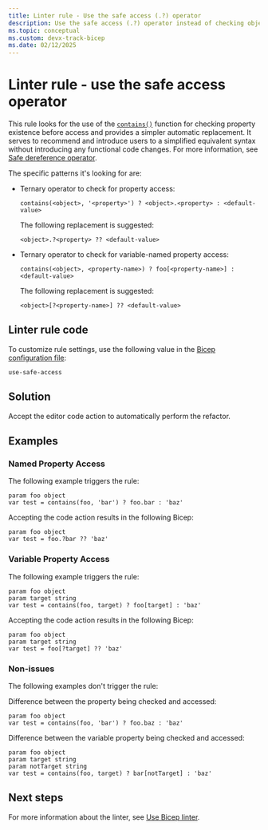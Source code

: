 ```yaml
---
title: Linter rule - Use the safe access (.?) operator
description: Use the safe access (.?) operator instead of checking object contents with the 'contains' function.
ms.topic: conceptual
ms.custom: devx-track-bicep
ms.date: 02/12/2025
---
```


# Linter rule - use the safe access operator

This rule looks for the use of the [`contains()`](./bicep-functions-object.md#contains) function for checking property existence before access and provides a simpler automatic replacement. It serves to recommend and introduce users to a simplified equivalent syntax without introducing any functional code changes. For more information, see [Safe dereference operator](./operator-safe-dereference.md).

The specific patterns it's looking for are:

- Ternary operator to check for property access:

    ```bicep
    contains(<object>, '<property>') ? <object>.<property> : <default-value>
    ```

    The following replacement is suggested:

    ```bicep
    <object>.?<property> ?? <default-value>
    ```

- Ternary operator to check for variable-named property access:

    ```bicep
    contains(<object>, <property-name>) ? foo[<property-name>] : <default-value>
    ```

    The following replacement is suggested:

    ```bicep
    <object>[?<property-name>] ?? <default-value>
    ```

## Linter rule code

To customize rule settings, use the following value in the [Bicep configuration file](./bicep-config-linter.md):

`use-safe-access`

## Solution

Accept the editor code action to automatically perform the refactor.

## Examples

### Named Property Access

The following example triggers the rule:

```bicep
param foo object
var test = contains(foo, 'bar') ? foo.bar : 'baz'
```

Accepting the code action results in the following Bicep:

```bicep
param foo object
var test = foo.?bar ?? 'baz'
```

### Variable Property Access

The following example triggers the rule:

```bicep
param foo object
param target string
var test = contains(foo, target) ? foo[target] : 'baz'
```

Accepting the code action results in the following Bicep:

```bicep
param foo object
param target string
var test = foo[?target] ?? 'baz'
```

### Non-issues

The following examples don't trigger the rule:

Difference between the property being checked and accessed:

```bicep
param foo object
var test = contains(foo, 'bar') ? foo.baz : 'baz'
```

Difference between the variable property being checked and accessed:

```bicep
param foo object
param target string
param notTarget string
var test = contains(foo, target) ? bar[notTarget] : 'baz'
```

## Next steps

For more information about the linter, see [Use Bicep linter](./linter.md).